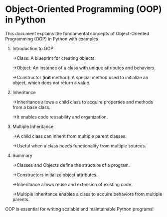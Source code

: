 # Object-Oriented Programming (OOP) in Python

This document explains the fundamental concepts of Object-Oriented Programming (OOP) in Python with examples.

1. Introduction to OOP

   ->Class: A blueprint for creating objects.

   ->Object: An instance of a class with unique attributes and behaviors.

   ->Constructor (__init__ method): A special method used to initialize an object, which does not return a value.

2. Inheritance

   ->Inheritance allows a child class to acquire properties and methods from a base class.

   ->It enables code reusability and organization.

3. Multiple Inheritance

   ->A child class can inherit from multiple parent classes.

   ->Useful when a class needs functionality from multiple sources.

4. Summary

   ->Classes and Objects define the structure of a program.

   ->Constructors initialize object attributes.

   ->Inheritance allows reuse and extension of existing code.

   ->Multiple Inheritance enables a class to acquire behaviors from multiple parents.

OOP is essential for writing scalable and maintainable Python programs!
